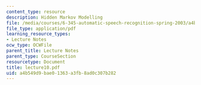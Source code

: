 ```yaml
---
content_type: resource
description: Hidden Markov Modelling
file: /media/courses/6-345-automatic-speech-recognition-spring-2003/a4b549d9bae01363a3fb8ad0c307b282_lecture10.pdf
file_type: application/pdf
learning_resource_types:
- Lecture Notes
ocw_type: OCWFile
parent_title: Lecture Notes
parent_type: CourseSection
resourcetype: Document
title: lecture10.pdf
uid: a4b549d9-bae0-1363-a3fb-8ad0c307b282
---
```

